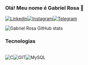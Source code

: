 ### Olá! Meu nome é Gabriel Rosa 🫡

[![Linkedin](https://img.shields.io/badge/LinkedIn-0077B5?style=for-the-badge&logo=linkedin&logoColor=white)](https://www.linkedin.com/in/gabriel-rosa-b8463526b/)[![Instagram](https://img.shields.io/badge/Instagram-E4405F?style=for-the-badge&logo=instagram&logoColor=white)](https://instagram.com/_gabriels06?igshid=MzNINGNkZWQ4Mg==)[![Telegram](https://img.shields.io/badge/Telegram-2CA5E0?style=for-the-badge&logo=telegram&logoColor=white)](t.me/GSR_1999)

![Gabriel Rosa GitHub stats](https://github-readme-stats.vercel.app/api?username=steigerosa&show_icons=true&theme=tokyonight)

### Tecnologias 

<div style="display: inline_block"><br/>
<img align="center" alt="C" src="https://img.shields.io/badge/C-00599C?style=for-the-badge&logo=c&logoColor=white"/><img align="center" alt="GIT" src="https://img.shields.io/badge/GIT-E44C30?style=for-the-badge&logo=git&logoColor=white"/><img align="center" alt="MySQL" src="https://img.shields.io/badge/MySQL-005C84?style=for-the-badge&logo=mysql&logoColor=white"/>


</div>
